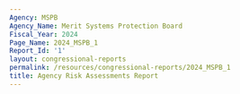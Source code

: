 ```yaml
---
Agency: MSPB
Agency_Name: Merit Systems Protection Board
Fiscal_Year: 2024
Page_Name: 2024_MSPB_1
Report_Id: '1'
layout: congressional-reports
permalink: /resources/congressional-reports/2024_MSPB_1
title: Agency Risk Assessments Report
---
```

